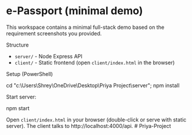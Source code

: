 # e-Passport (minimal demo)

This workspace contains a minimal full-stack demo based on the requirement screenshots you provided.

Structure
- `server/` - Node Express API
- `client/` - Static frontend (open `client/index.html` in the browser)

Setup (PowerShell)

cd "c:\Users\Shrey\OneDrive\Desktop\Priya Project\server"; npm install

Start server:

npm start

Open `client/index.html` in your browser (double-click or serve with static server). The client talks to http://localhost:4000/api.
#   P r i y a - P r o j e c t  
 